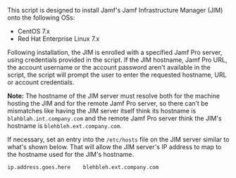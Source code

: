 This script is designed to install Jamf's Jamf Infrastructure Manager (JIM)
onto the following OSs:

* CentOS 7.x
* Red Hat Enterprise Linux 7.x

Following installation, the JIM is enrolled with a specified Jamf Pro server, using credentials provided in the script. If the JIM hostname, Jamf Pro URL, the account username or the account password aren't available in the script, the script will prompt the user to enter the requested hostname, URL or account credentials.

**Note:** The hostname of the JIM server must resolve both for the machine 
hosting the JIM and for the remote Jamf Pro server, so there can’t be 
mismatches like having the JIM server itself think its hostname is 
`blahblah.int.company.com` and the remote Jamf Pro server think the JIM's
hostname is `blehbleh.ext.company.com`.

If necessary, set an entry into the `/etc/hosts` file on the
JIM server similar to what's shown below. That will allow the JIM server's
IP address to map to the hostname used for the JIM's hostname.

`ip.address.goes.here    blehbleh.ext.company.com`